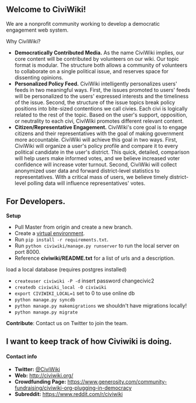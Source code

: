 Welcome to CiviWiki!
-------------------

We are a nonprofit community working to develop a democratic engagement web system.

Why CiviWiki?

* **Democratically Contributed Media.** As the name CiviWiki implies, our core content will be contributed by volunteers on our wiki. Our topic format is modular. The structure both allows a community of volunteers to collaborate on a single political issue, and reserves space for dissenting opinions.
* **Personalized Policy Feed.** CiviWiki intelligently personalizes users' feeds in two meaningful ways. First, the issues promoted to users' feeds will be personalized to the users' expressed interests and the timeliness of the issue. Second, the structure of the issue topics break policy positions into bite-sized contentions we call civies. Each civi is logically related to the rest of the topic. Based on the user's support, opposition, or neutrality to each civi, CiviWiki promotes different relevant content. 
* **Citizen/Representative Engagement.** CiviWiki's core goal is to engage citizens and their representatives with the goal of making government more accountable. CiviWiki will achieve this goal in two ways. First, CiviWiki will organize a user's policy profile and compare it to every political candidate in the user's district. This quick, detailed, comparison will help users make informed votes, and we believe increased voter confidence will increase voter turnout. Second, CiviWiki will collect anonymized user data and forward district-level statistics to representatives. With a critical mass of users, we believe timely district-level polling data will influence representatives' votes.

For Developers.
---------------

**Setup**
* Pull Master from origin and create a new branch.
* Create a [virtual environment](http://docs.python-guide.org/en/latest/dev/virtualenvs/).
* Run `pip install -r requirements.txt`.
* Run `python civiwiki/manage.py runserver` to run the local server on port 8000.
* Reference **civiwiki/README.txt** for a list of urls and a description.

load a local database (requires postgres installed)
* `createuser civiwiki -P -d` insert password changecivic2
* `createdb civiwiki_local -O civiwiki`
* `export CIVIWIKI_LOCAL=1` set to 0 to use online db
* `python manage.py syncdb`
* `python manage.py makemigrations` we shouldn't have migrations locally!
* `python manage.py migrate`


**Contribute**:
Contact us on Twitter to join the team.

I want to keep track of how Civiwiki is doing.
----------------------------------------------

#### Contact info

* **Twitter:** [@CiviWiki](https://twitter.com/civiwiki)
* **Web:** http://civiwiki.org/
* **Crowdfunding Page:** https://www.generosity.com/community-fundraising/civiwiki-org-plugging-in-democracy
* **Subreddit:** https://www.reddit.com/r/civiwiki
